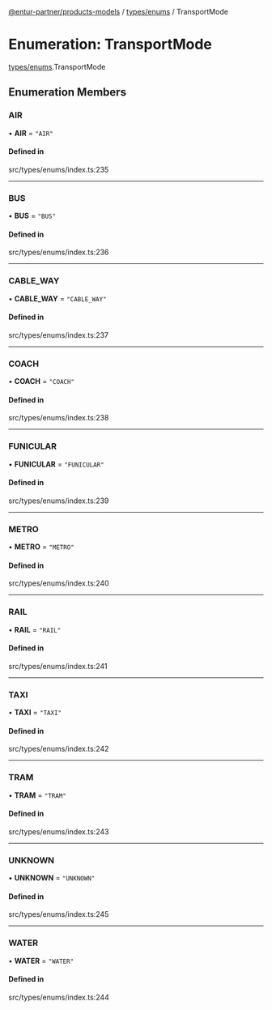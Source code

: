 [@entur-partner/products-models](../README.md) / [types/enums](../modules/types_enums.md) / TransportMode

# Enumeration: TransportMode

[types/enums](../modules/types_enums.md).TransportMode

## Enumeration Members

### AIR

• **AIR** = ``"AIR"``

#### Defined in

src/types/enums/index.ts:235

___

### BUS

• **BUS** = ``"BUS"``

#### Defined in

src/types/enums/index.ts:236

___

### CABLE\_WAY

• **CABLE\_WAY** = ``"CABLE_WAY"``

#### Defined in

src/types/enums/index.ts:237

___

### COACH

• **COACH** = ``"COACH"``

#### Defined in

src/types/enums/index.ts:238

___

### FUNICULAR

• **FUNICULAR** = ``"FUNICULAR"``

#### Defined in

src/types/enums/index.ts:239

___

### METRO

• **METRO** = ``"METRO"``

#### Defined in

src/types/enums/index.ts:240

___

### RAIL

• **RAIL** = ``"RAIL"``

#### Defined in

src/types/enums/index.ts:241

___

### TAXI

• **TAXI** = ``"TAXI"``

#### Defined in

src/types/enums/index.ts:242

___

### TRAM

• **TRAM** = ``"TRAM"``

#### Defined in

src/types/enums/index.ts:243

___

### UNKNOWN

• **UNKNOWN** = ``"UNKNOWN"``

#### Defined in

src/types/enums/index.ts:245

___

### WATER

• **WATER** = ``"WATER"``

#### Defined in

src/types/enums/index.ts:244
